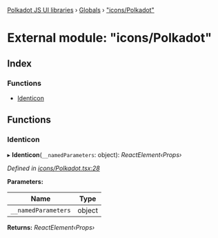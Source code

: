 [Polkadot JS UI libraries](../README.md) › [Globals](../globals.md) › ["icons/Polkadot"](_icons_polkadot_.md)

# External module: "icons/Polkadot"

## Index

### Functions

* [Identicon](_icons_polkadot_.md#identicon)

## Functions

###  Identicon

▸ **Identicon**(`__namedParameters`: object): *ReactElement‹Props›*

*Defined in [icons/Polkadot.tsx:28](https://github.com/polkadot-js/ui/blob/d9cc92db/packages/reactnative-identicon/src/icons/Polkadot.tsx#L28)*

**Parameters:**

Name | Type |
------ | ------ |
`__namedParameters` | object |

**Returns:** *ReactElement‹Props›*
